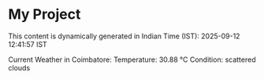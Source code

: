 # My Project

This content is dynamically generated in Indian Time (IST): 2025-09-12 12:41:57 IST


Current Weather in Coimbatore:
Temperature: 30.88 °C
Condition: scattered clouds
